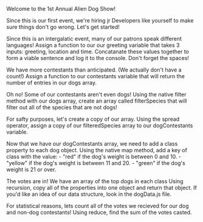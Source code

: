 Welcome to the 1st Annual Alien Dog Show!

Since this is our first event, we're hiring jr Developers like yourself to make sure things don't go wrong. Let's get started!

Since this is an intergalatic event, many of our patrons speak different languages! Assign a function to our our greeting variable that takes 3 inputs: greeting, location and time. Concatanate these values together to form a viable sentence and log it to the console. Don't forget the spaces!

We have more contestants than anticipated. (We actually don't have a count!) Assign a function to our contestants variable that will return the number of entries in our dogs array.

Oh no! Some of our contestants aren't even dogs! Using the native filter method with our dogs array, create an array called filterSpecies that will filter out all of the species that are not dogs!

For safty purposes, let's create a copy of our array. Using the spread operator, assign a copy of our filteredSpecies array to our dogContestants variable.

Now that we have our dogContestants array, we need to add a class property to each dog object. Using the native map method, add a key of class with the value: - "red" if the dog's weight is between 0 and 10. - "yellow" if the dog's weight is between 11 and 20. - "green" if the dog's weight is 21 or over.

The votes are in! We have an array of the top dogs in each class Using recursion, copy all of the properties into one object and return that object. If you'd like an idea of our data structure, look in the dogData.js file.

For statistical reasons, lets count all of the votes we recieved for our dog and non-dog contestants! Using reduce, find the sum of the votes casted.